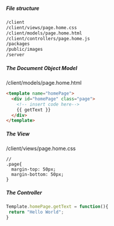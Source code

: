 ##### File structure 
````sh
/client
/client/views/page.home.css
/client/models/page.home.html
/client/controllers/page.home.js
/packages
/public/images
/server
````
 
##### The Document Object Model  
/client/models/page.home.html  
````html
<template name="homePage">
  <div id="homePage" class="page">
    <!-- insert code here-->
    {{ getText }}
  </div>
</template>
````

##### The View  
/client/views/page.home.css  
````less
// 
.page{
  margin-top: 50px;
  margin-bottom: 50px;
}
````

##### The Controller
````js
Template.homePage.getText = function(){
 return "Hello World";
}
````
